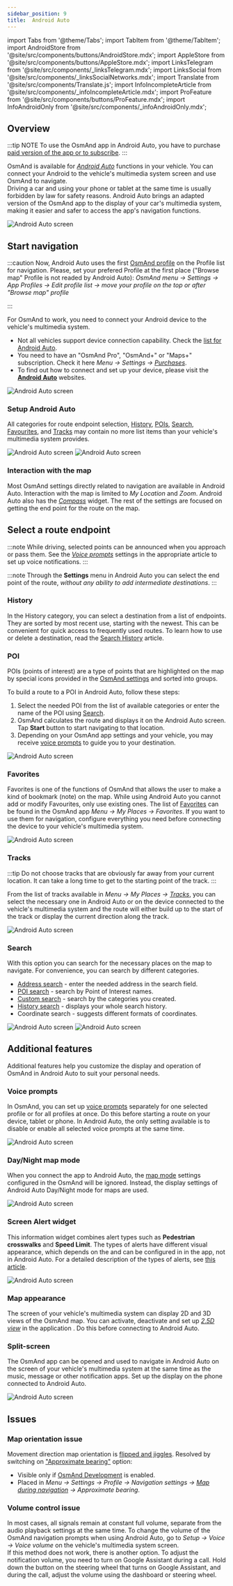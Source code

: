 ```yaml
---
sidebar_position: 9
title:  Android Auto
---
```


import Tabs from '@theme/Tabs';
import TabItem from '@theme/TabItem';
import AndroidStore from '@site/src/components/buttons/AndroidStore.mdx';
import AppleStore from '@site/src/components/buttons/AppleStore.mdx';
import LinksTelegram from '@site/src/components/_linksTelegram.mdx';
import LinksSocial from '@site/src/components/_linksSocialNetworks.mdx';
import Translate from '@site/src/components/Translate.js';
import InfoIncompleteArticle from '@site/src/components/_infoIncompleteArticle.mdx';
import ProFeature from '@site/src/components/buttons/ProFeature.mdx';
import InfoAndroidOnly from '@site/src/components/_infoAndroidOnly.mdx';

<InfoIncompleteArticle/>  

## Overview

:::tip NOTE
To use the OsmAnd app in Android Auto, you have to purchase [paid version of the app or to subscribe](../purchases/android.md#free-and-paid-features).
:::

OsmAnd is available for [*Android Auto*](https://www.android.com/auto) functions in your vehicle. You can connect your Android to the vehicle's multimedia system screen and use OsmAnd to navigate.  
Driving a car and using your phone or tablet at the same time is usually forbidden by law for safety reasons. Android Auto brings an adapted version of the OsmAnd app to the display of your car's multimedia system, making it easier and safer to access the app's navigation functions.

![Android Auto screen](@site/static/img/navigation/auto-car/android-auto-overview.png)  


## Start navigation


<!-- 
First, you need to select and configure the profile to be used when connecting to Android Auto. You can read how to configure a profile in the article [Profiles (Settings)](../personal/profiles).   
-->

:::caution
Now, Android Auto uses the first [OsmAnd profile](../personal/profiles) on the Profile list for navigation. Please, set your prefered Profile at the first place ("Browse map" Profile is not readed by Android Auto):
_OsmAnd menu → Settings → App Profiles → Edit profile list → move your profile on the top or after "Browse map" profile_ 

:::

For OsmAnd to work, you need to connect your Android device to the vehicle's multimedia system.  
- Not all vehicles support device connection capability. Check the [list for Android Auto](https://www.android.com/auto/compatibility/).
- You need to have an "OsmAnd Pro", "OsmAnd+" or "Maps+" subscription. Check it here *Menu → Settings → [Purchases](../purchases/android.md#free-and-paid-features)*.
- To find out how to connect and set up your device, please visit the [**Android Auto**](https://support.google.com/androidauto/answer/6348029?hl=en) websites. 

![Android Auto screen](@site/static/img/navigation/auto-car/android-auto-setup.png)


### Setup Android Auto

All categories for route endpoint selection, [History](#history), [POIs](#poi-categories),<!--[Markers](#map-markers), --> [Search](#address-search), [Favourites](#favorites), and [Tracks](#tracks) may contain no more list items than your vehicle's multimedia system provides.

<!--
А это разве касается АА?
 Typically in most vehicles, lists are dynamically limited to 12 or 24 items. This means that the list in CarPlay may not be complete. The total number of items and the actual number of items displayed is indicated under the folder name.
-->

![Android Auto screen](@site/static/img/navigation/auto-car/android-auto-start.png)  ![Android Auto screen](@site/static/img/navigation/auto-car/android-auto-stop.png)  

<!--
Второй скриншот с виджетом ограничения скорости? в 31 км?
Если так, то такого не бывает. есть знаки ограничения с целыми числами или кратных 5.
-->

### Interaction with the map

Most OsmAnd settings directly related to navigation are available in Android Auto. Interaction with the map is limited to *My Location* and *Zoom*. Android Auto also has the *[Compass](../widgets/map-buttons.md#compass)* widget. The rest of the settings are focused on getting the end point for the route on the map. <!-- что тут за последнее предложение? если rest - то ОК, но компасс тогда не в тему.-->


## Select a route endpoint

<!-- You can select previously preset and added [Markers](../personal/markers.md#settings), [Favorites](../personal/favorites.md), or [POIs](../map/point-layers-on-map.md#points-of-interest-poi) as a destination point. It is also possible to select a recorded or downloaded [Track](../personal/tracks.md) for the route, use the search, or select a destination from the route history.   
1. Select the necessary category from the list: [*POI categories*](#poi-categories), [*Map markers*](#map-markers) or [*Favorites*](#favorites) and [Tracks](#tracks).  
- In the folder list that opens, select the needed one. A list of just 12 or 24 folders is available, the number depends on your vehicle's multimedia system. All other folders are only available in the app on your phone or tablet.  
    -  The *Last modified* folder contains a list of recent destinations, sorted by date added or changed.
    -  The list of all other folders is sorted by the most recent update, new folders are at the top of the list. It is not possible to change their order manually.
- The list of points within folders is sorted by the distance to them, starting with the nearest. Each point has a name or coordinates, a shaped icon (color and icon set by default or chosen by you in the OsmAnd application), as well as the distance from the point of the current location to it.
2. Select the [History](#history) category to find one of the recent destinations that are stored in the device's memory.
3. Select [Address Search](#search) to enter a destination from the available search categories. -->

:::note
While driving, selected points can be announced when you approach or pass them. See the [*Voice prompts*](../navigation/guidance/voice-navigation.md) settings in the appropriate article to set up voice notifications.
:::

<!-- Тут два ноута подряд, так себе. и нет вступления по выбору точек назначения с последующими ссылками - История, ПОИ... -->

:::note
Through the **Settings** menu in Android Auto you can select the end point of the route, *without any ability to add intermediate destinations*.
:::


### History

In the History category, you can select a destination from a list of endpoints. They are sorted by most recent use, starting with the newest. This can be convenient for quick access to frequently used routes. To learn how to use or delete a destination, read the [Search History](../search/search-history.md) article.  


### POI

POIs (points of interest) are a type of points that are highlighted on the map by special icons provided in the [OsmAnd settings](../map/point-layers-on-map.md#points-of-interest-poi) and sorted into groups. 

To build a route to a POI in Android Auto, follow these steps:

1. Select the needed POI from the list of available categories or enter the name of the POI using [Search](#search). 
2. OsmAnd calculates the route and displays it on the Android Auto screen. Tap **Start** button to start navigating to that location. 
3. Depending on your OsmAnd app settings and your vehicle, you may receive [voice prompts](#voice-prompts) to guide you to your destination.

![Android Auto screen](@site/static/img/navigation/auto-car/android-auto-7.png)

<!-- 
Маркеры не отображаются в АА (Баг или не сделали)
## Markers

To use [markers](../personal/markers.md#overview) in Android Auto for navigation, they need to be added in advance in the OsmAnd app on your device, tablet or phone, and they need to be available in the *Menu → Map marker* list.     

![Android Auto screen](@site/static/img/navigation/auto-car/android-auto-10.png)
-->

### Favorites

Favorites is one of the functions of OsmAnd that allows the user to make a kind of bookmark (note) on the map. While using Android Auto you cannot add or modify Favourites, only use existing ones. The list of [Favorites](../personal/favorites.md#manage-favorites) can be found in the OsmAnd app *Menu → My Places → Favorites*. If you want to use them for navigation, configure everything you need before connecting the device to your vehicle's multimedia system.  

![Android Auto screen](@site/static/img/navigation/auto-car/android-auto-favrites.png)


### Tracks

:::tip
Do not choose tracks that are obviously far away from your current location. It can take a long time to get to the starting point of the track.
:::

From the list of tracks available in *Menu → My Places → [Tracks](../personal/tracks.md)*, you can select the necessary one in Android Auto or on the device connected to the vehicle's multimedia system and the route will either build up to the start of the track or display the current direction along the track.  

![Android Auto screen](@site/static/img/navigation/auto-car/android-auto-tracks.png)


### Search

With this option you can search for the necessary places on the map to navigate. For convenience, you can search by different categories. 

- [Address search](../search/search-address.md) - enter the needed address in the search field.
- [POI search](../search/search-poi.md) - search by Point of Interest names.
- [Custom search](../search/custom-poi-search.md) - search by the categories you created.
- [History search](../search/search-history.md) - displays your whole search history.
- Coordinate search - suggests different formats of coordinates.  

![Android Auto screen](@site/static/img/navigation/auto-car/android-auto-12.png)   ![Android Auto screen](@site/static/img/navigation/auto-car/android-auto-13.png)


## Additional features

Additional features help you customize the display and operation of OsmAnd in Android Auto to suit your personal needs.  


### Voice prompts

In OsmAnd, you can set up [voice prompts](../navigation/guidance/voice-navigation.md) separately for one selected profile or for all profiles at once. Do this before starting a route on your device, tablet or phone. In Android Auto, the only setting available is to disable or enable all selected voice prompts at the same time.   

![Android Auto screen](@site/static/img/navigation/auto-car/android-auto-voice.png)


### Day/Night map mode

When you connect the app to Android Auto, the [map mode](../map/vector-maps.md#map-mode) settings configured in the OsmAnd will be ignored. Instead, the display settings of Android Auto Day/Night mode for maps are used.  

![Android Auto screen](@site/static/img/navigation/auto-car/android-auto-map-mode.png)


### Screen Alert widget

This information widget combines alert types such as **Pedestrian crosswalks** and **Speed Limit**. The types of alerts have different visual appearance, which depends on the **<Translate android="true" ids="driving_region"/>**  and can be configured in *<Translate android="true" ids="shared_string_menu,configure_profile,routing_settings_2,screen_alerts"/>* in the app, not in Android Auto. For a detailed description of the types of alerts, see [this article](../widgets/nav-widgets.md#alert-types).    

<!-- Скриншот с виджетом лимита скорости. Как писал выше - целое число, либо кратное 5.-->

![Android Auto screen](@site/static/img/navigation/auto-car/android-auto-alert.png)


### Map appearance

The screen of your vehicle's multimedia system can display 2D and 3D views of the OsmAnd map.  You can activate, deactivate and set up *[2.5D view](../personal/profiles.md#appearance)* in the application *<Translate android="true" ids="shared_string_menu,configure_profile,general_settings_2,shared_string_appearance"/>*. Do this before connecting to Android Auto.  

<!-- Это скриншот карплеля?

![CarPlay screen](@site/static/img/navigation/auto-car/car-play-D(1).png)  

-->

### Split-screen

The OsmAnd app can be opened and used to navigate in Android Auto on the screen of your vehicle's multimedia system at the same time as the music, message or other notification apps. Set up the display on the phone connected to Android Auto.  

<!-- The Multi window display feature can also be enabled and disabled from the Window Shade.
1. From a Home screen, tap Apps
2. Tap Settings.
3. Tap Multi window.
4. Tap the Multi window switch
5. Return to the home screen. 

https://support.google.com/androidauto/answer/6348063?hl=en&ref_topic=6106969 -->

![Android Auto screen](@site/static/img/navigation/auto-car/android-auto-split-screen.png)


## Issues

### Map orientation issue

Movement direction map orientation is [flipped and jiggles](https://github.com/osmandapp/OsmAnd/issues/16041). Resolved by switching on ["Approximate bearing"](../navigation/guidance/map-during-navigation.md#map-during-navigation) option:

- Visible only if [OsmAnd Development](../plugins/development.md) is enabled.
- Placed in *Menu → Settings → Profile → Navigation settings → [Map during navigation](../navigation/guidance/map-during-navigation.md) → Approximate bearing*.


### Volume control issue

In most cases, all signals remain at constant full volume, separate from the audio playback settings at the same time. To change the volume of the OsmAnd navigation prompts when using Android Auto, go to *Setup → Voice → Voice volume* on the vehicle's multimedia system screen.  
If this method does not work, there is another option. To adjust the notification volume, you need to turn on Google Assistant during a call. Hold down the button on the steering wheel that turns on Google Assistant, and during the call, adjust the volume using the dashboard or steering wheel.  


<!--
Fixes issues with voice control

Choose which speakers to use.
- On your phone or tablet, turn on Bluetooth.
- Pair your phone or tablet to your car.
- Set the source for your car's audio system to Bluetooth.
    - On your Android phone or tablet, open the Google Maps app Maps.
    - Tap your profile picture or initial Account Circle and then Settings Settings and then Navigation settings.
    - Choose an option:
       - To hear navigation from your car speakers, turn on Play voice over Bluetooth.
       - To hear navigation from your phone or tablet’s speaker, turn off Play voice over Bluetooth.

-->





